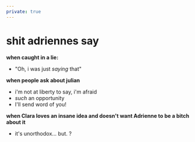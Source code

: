 ```yaml
---
private: true
---
```


# shit adriennes say

**when caught in a lie:**
- "Oh, i was just *saying* that"

**when people ask about julian**
- i'm not at liberty to say, i'm afraid
- *such* an opportunity
- I'll send word of you!

**when Clara loves an insane idea and doesn't want Adrienne to be a bitch about it**
- it's unorthodox... but. ?
